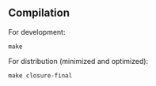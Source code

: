 
Compilation
-----------

For development:

    make

For distribution (minimized and optimized):

    make closure-final

